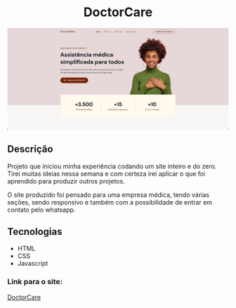 ## <h1 align="center"> DoctorCare </h1>

![index.png](assets/Index.png)


## Descrição

Projeto que iniciou minha experiência codando um site inteiro e do zero. Tirei muitas ideias nessa semana e com certeza irei aplicar o que foi aprendido para produzir outros projetos.

O site produzido foi pensado para uma empresa médica, tendo várias seções, sendo responsivo e também com a possibilidade de entrar em contato pelo whatsapp. 

## Tecnologias

- HTML
- CSS
- Javascript

### Link para o site: 
<a href="[http://example.com/](https://matheusbma.github.io/matheusbma-NLW-Return-2022-Projeto-Origin/)" target="_blank">DoctorCare</a>



